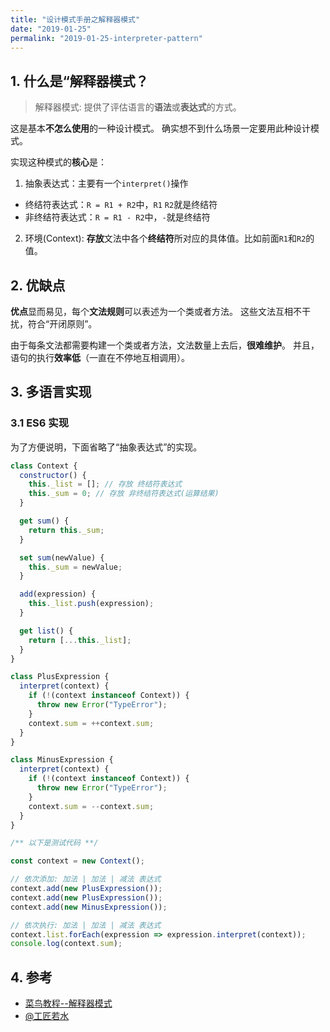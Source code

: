 ```yaml
---
title: "设计模式手册之解释器模式"
date: "2019-01-25"
permalink: "2019-01-25-interpreter-pattern"
---
```


## 1. 什么是“解释器模式？

> 解释器模式: 提供了评估语言的**语法**或**表达式**的方式。

这是基本**不怎么使用**的一种设计模式。
确实想不到什么场景一定要用此种设计模式。

实现这种模式的**核心**是：

1. 抽象表达式：主要有一个`interpret()`操作

- 终结符表达式：`R = R1 + R2`中，`R1` `R2`就是终结符
- 非终结符表达式：`R = R1 - R2`中，`-`就是终结符

2. 环境(Context): **存放**文法中各个**终结符**所对应的具体值。比如前面`R1`和`R2`的值。

## 2. 优缺点

**优点**显而易见，每个**文法规则**可以表述为一个类或者方法。
这些文法互相不干扰，符合“开闭原则”。

由于每条文法都需要构建一个类或者方法，文法数量上去后，**很难维护**。
并且，语句的执行**效率低**（一直在不停地互相调用）。

## 3. 多语言实现

### 3.1 ES6 实现

为了方便说明，下面省略了“抽象表达式”的实现。

```javascript
class Context {
  constructor() {
    this._list = []; // 存放 终结符表达式
    this._sum = 0; // 存放 非终结符表达式(运算结果)
  }

  get sum() {
    return this._sum;
  }

  set sum(newValue) {
    this._sum = newValue;
  }

  add(expression) {
    this._list.push(expression);
  }

  get list() {
    return [...this._list];
  }
}

class PlusExpression {
  interpret(context) {
    if (!(context instanceof Context)) {
      throw new Error("TypeError");
    }
    context.sum = ++context.sum;
  }
}

class MinusExpression {
  interpret(context) {
    if (!(context instanceof Context)) {
      throw new Error("TypeError");
    }
    context.sum = --context.sum;
  }
}

/** 以下是测试代码 **/

const context = new Context();

// 依次添加: 加法 | 加法 | 减法 表达式
context.add(new PlusExpression());
context.add(new PlusExpression());
context.add(new MinusExpression());

// 依次执行: 加法 | 加法 | 减法 表达式
context.list.forEach(expression => expression.interpret(context));
console.log(context.sum);
```

## 4. 参考

- [菜鸟教程--解释器模式](http://www.runoob.com/design-pattern/interpreter-pattern.html)
- [@工匠若水](https://blog.csdn.net/yanbober/article/details/45537601)
